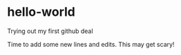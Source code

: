# hello-world
Trying out my first github deal

Time to add some new lines and edits.  This may get scary!
